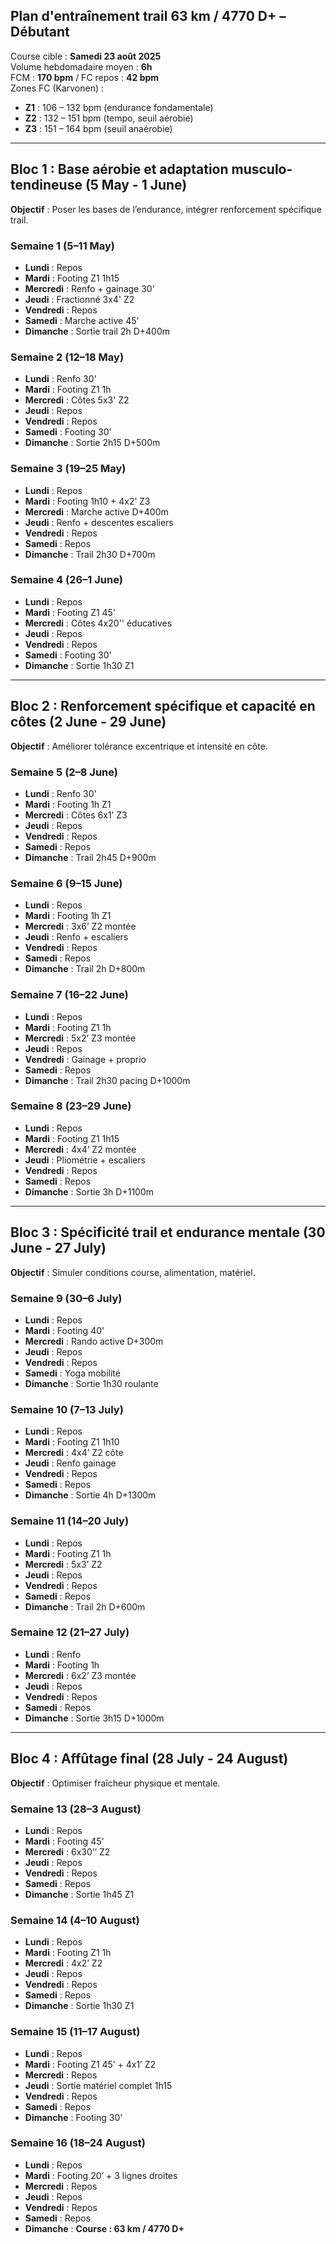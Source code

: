 ## Plan d'entraînement trail 63 km / 4770 D+ – Débutant

Course cible : **Samedi 23 août 2025**  
Volume hebdomadaire moyen : **6h**  
FCM : **170 bpm** / FC repos : **42 bpm**  
Zones FC (Karvonen) :  
* **Z1** : 106 – 132 bpm (endurance fondamentale)  
* **Z2** : 132 – 151 bpm (tempo, seuil aérobie)  
* **Z3** : 151 – 164 bpm (seuil anaérobie)  

---

## Bloc 1 : Base aérobie et adaptation musculo-tendineuse (5 May - 1 June)

**Objectif** : Poser les bases de l’endurance, intégrer renforcement spécifique trail.

### Semaine 1 (5–11 May)

* **Lundi** : Repos
* **Mardi** : Footing Z1 1h15
* **Mercredi** : Renfo + gainage 30'
* **Jeudi** : Fractionné 3x4' Z2
* **Vendredi** : Repos
* **Samedi** : Marche active 45'
* **Dimanche** : Sortie trail 2h D+400m

### Semaine 2 (12–18 May)

* **Lundi** : Renfo 30'
* **Mardi** : Footing Z1 1h
* **Mercredi** : Côtes 5x3' Z2
* **Jeudi** : Repos
* **Vendredi** : Repos
* **Samedi** : Footing 30'
* **Dimanche** : Sortie 2h15 D+500m

### Semaine 3 (19–25 May)

* **Lundi** : Repos
* **Mardi** : Footing 1h10 + 4x2’ Z3
* **Mercredi** : Marche active D+400m
* **Jeudi** : Renfo + descentes escaliers
* **Vendredi** : Repos
* **Samedi** : Repos
* **Dimanche** : Trail 2h30 D+700m

### Semaine 4 (26–1 June)

* **Lundi** : Repos
* **Mardi** : Footing Z1 45'
* **Mercredi** : Côtes 4x20'' éducatives
* **Jeudi** : Repos
* **Vendredi** : Repos
* **Samedi** : Footing 30'
* **Dimanche** : Sortie 1h30 Z1

---

## Bloc 2 : Renforcement spécifique et capacité en côtes (2 June - 29 June)

**Objectif** : Améliorer tolérance excentrique et intensité en côte.

### Semaine 5 (2–8 June)

* **Lundi** : Renfo 30'
* **Mardi** : Footing 1h Z1
* **Mercredi** : Côtes 6x1’ Z3
* **Jeudi** : Repos
* **Vendredi** : Repos
* **Samedi** : Repos
* **Dimanche** : Trail 2h45 D+900m

### Semaine 6 (9–15 June)

* **Lundi** : Repos
* **Mardi** : Footing 1h Z1
* **Mercredi** : 3x6’ Z2 montée
* **Jeudi** : Renfo + escaliers
* **Vendredi** : Repos
* **Samedi** : Repos
* **Dimanche** : Trail 2h D+800m

### Semaine 7 (16–22 June)

* **Lundi** : Repos
* **Mardi** : Footing Z1 1h
* **Mercredi** : 5x2’ Z3 montée
* **Jeudi** : Repos
* **Vendredi** : Gainage + proprio
* **Samedi** : Repos
* **Dimanche** : Trail 2h30 pacing D+1000m

### Semaine 8 (23–29 June)

* **Lundi** : Repos
* **Mardi** : Footing Z1 1h15
* **Mercredi** : 4x4’ Z2 montée
* **Jeudi** : Pliométrie + escaliers
* **Vendredi** : Repos
* **Samedi** : Repos
* **Dimanche** : Sortie 3h D+1100m

---

## Bloc 3 : Spécificité trail et endurance mentale (30 June - 27 July)

**Objectif** : Simuler conditions course, alimentation, matériel.

### Semaine 9 (30–6 July)

* **Lundi** : Repos
* **Mardi** : Footing 40'
* **Mercredi** : Rando active D+300m
* **Jeudi** : Repos
* **Vendredi** : Repos
* **Samedi** : Yoga mobilité
* **Dimanche** : Sortie 1h30 roulante

### Semaine 10 (7–13 July)

* **Lundi** : Repos
* **Mardi** : Footing Z1 1h10
* **Mercredi** : 4x4’ Z2 côte
* **Jeudi** : Renfo gainage
* **Vendredi** : Repos
* **Samedi** : Repos
* **Dimanche** : Sortie 4h D+1300m

### Semaine 11 (14–20 July)

* **Lundi** : Repos
* **Mardi** : Footing Z1 1h
* **Mercredi** : 5x3’ Z2
* **Jeudi** : Repos
* **Vendredi** : Repos
* **Samedi** : Repos
* **Dimanche** : Trail 2h D+600m

### Semaine 12 (21–27 July)

* **Lundi** : Renfo
* **Mardi** : Footing 1h
* **Mercredi** : 6x2’ Z3 montée
* **Jeudi** : Repos
* **Vendredi** : Repos
* **Samedi** : Repos
* **Dimanche** : Sortie 3h15 D+1000m

---

## Bloc 4 : Affûtage final (28 July - 24 August)

**Objectif** : Optimiser fraîcheur physique et mentale.

### Semaine 13 (28–3 August)

* **Lundi** : Repos
* **Mardi** : Footing 45'
* **Mercredi** : 6x30’’ Z2
* **Jeudi** : Repos
* **Vendredi** : Repos
* **Samedi** : Repos
* **Dimanche** : Sortie 1h45 Z1

### Semaine 14 (4–10 August)

* **Lundi** : Repos
* **Mardi** : Footing Z1 1h
* **Mercredi** : 4x2’ Z2
* **Jeudi** : Repos
* **Vendredi** : Repos
* **Samedi** : Repos
* **Dimanche** : Sortie 1h30 Z1

### Semaine 15 (11–17 August)

* **Lundi** : Repos
* **Mardi** : Footing Z1 45’ + 4x1’ Z2
* **Mercredi** : Repos
* **Jeudi** : Sortie matériel complet 1h15
* **Vendredi** : Repos
* **Samedi** : Repos
* **Dimanche** : Footing 30’

### Semaine 16 (18–24 August)

* **Lundi** : Repos
* **Mardi** : Footing 20’ + 3 lignes droites
* **Mercredi** : Repos
* **Jeudi** : Repos
* **Vendredi** : Repos
* **Samedi** : Repos
* **Dimanche** : **Course : 63 km / 4770 D+**

